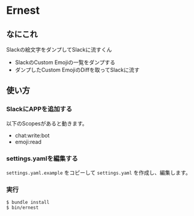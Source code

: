 # Ernest

## なにこれ
Slackの絵文字をダンプしてSlackに流すくん

- SlackのCustom Emojiの一覧をダンプする
- ダンプしたCustom EmojiのDiffを取ってSlackに流す


## 使い方
### SlackにAPPを追加する

以下のScopesがあると動きます。
- chat:write:bot
- emoji:read

### settings.yamlを編集する

`settings.yaml.example` をコピーして `settings.yaml` を作成し、編集します。

### 実行
```
$ bundle install
$ bin/ernest
```
